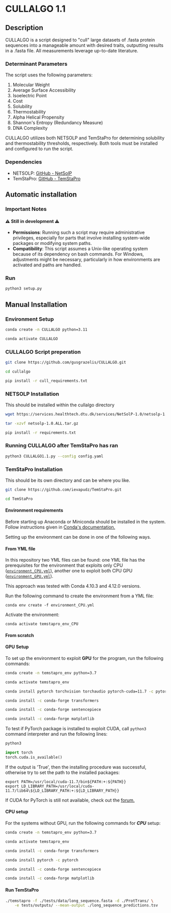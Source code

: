 # CULLALGO 1.1

## Description
CULLALGO is a script designed to "cull" large datasets of .fasta protein sequences into a manageable amount with desired traits, outputting results in a .fasta file. All measurements leverage up-to-date literature.

### Determinant Parameters
The script uses the following parameters:
1. Molecular Weight
2. Average Surface Accessibility
3. Isoelectric Point
4. Cost
5. Solubility
6. Thermostability
7. Alpha Helical Propensity
8. Shannon's Entropy (Redundancy Measure)
9. DNA Complexity

CULLALGO utilizes both NETSOLP and TemStaPro for determining solubility and thermostability thresholds, respectively. Both tools must be installed and configured to run the script.

### Dependencies
- NETSOLP: [GitHub - NetSolP](https://github.com/tvinet/NetSolP-1.0)
- TemStaPro: [GitHub - TemStaPro](https://github.com/ievapudz/TemStaPro)

## Automatic installation
### Important Notes
#### ⚠️ Still in development ⚠️
- **Permissions**: Running such a script may require administrative privileges, especially for parts that involve installing system-wide packages or modifying system paths.
- **Compatibility**: This script assumes a Unix-like operating system because of its dependency on bash commands. For Windows, adjustments might be necessary, particularly in how environments are activated and paths are handled.
### Run
```bash
python3 setup.py
```


## Manual Installation
### Environment Setup
```bash
conda create -n CULLALGO python=3.11
```
```bash
conda activate CULLALGO
```

### CULLALGO Script preperation
```bash
git clone https://github.com/gusgrazelis/CULLALGO.git
```
```bash
cd cullalgo
```
```bash
pip install -r cull_requirements.txt
```

### NETSOLP Installation
This should be installed within the cullalgo directory
```bash
wget https://services.healthtech.dtu.dk/services/NetSolP-1.0/netsolp-1.0.ALL.tar.gz
```
```bash
tar -xzvf netsolp-1.0.ALL.tar.gz
```
```bash
pip install -r requirements.txt
```

### Running CULLALGO after TemStaPro has ran
```bash
python3 CULLALGO1.1.py --config config.yaml
```

### TemStaPro Installation
This should be its own directory and can be where you like.
```bash
git clone https://github.com/ievapudz/TemStaPro.git
```
```bash
cd TemStaPro
```
#### Environment requirements

Before starting up Anaconda or Miniconda should be installed
in the system. Follow instructions given in 
[Conda's documentation.](https://docs.conda.io/projects/conda/en/latest/user-guide/install/linux.html)

Setting up the environment can be done in one of the following ways.

#### From YML file

In this repository two YML files can be found: one YML file
has the prerequisites for the environment that exploits only 
CPU ([`environment_CPU.yml`](./environment_CPU.yml)), another one to exploit both CPU 
GPU ([`environment_GPU.yml`](./environment_GPU.yml)).

This approach was tested with Conda 4.10.3 and 4.12.0 versions.

Run the following command to create the environment from a 
YML file:
```
conda env create -f environment_CPU.yml
```

Activate the environment:
```
conda activate temstapro_env_CPU
```

#### From scratch
#### GPU Setup
To set up the environment to exploit **GPU** for the program, run the following commands:
```bash
conda create -n temstapro_env python=3.7
```
```bash
conda activate temstapro_env
```
```bash
conda install pytorch torchvision torchaudio pytorch-cuda=11.7 -c pytorch -c nvidia
```
```bash
conda install -c conda-forge transformers
```
```bash
conda install -c conda-forge sentencepiece
```
```bash
conda install -c conda-forge matplotlib
```

To test if PyTorch package is installed to exploit CUDA,
call `python3` command interpreter and run the 
following lines:
```bash
python3
```
```python
import torch
torch.cuda.is_available()
```

If the output is 'True', then the installing procedure was successful,
otherwise try to set the path to the installed packages:
```
export PATH=/usr/local/cuda-11.7/bin${PATH:+:${PATH}}
export LD_LIBRARY_PATH=/usr/local/cuda-11.7/lib64\${LD_LIBRARY_PATH:+:${LD_LIBRARY_PATH}}
```

If CUDA for PyTorch is still not available, check out the [forum.](https://github.com/pytorch/pytorch/issues/30664)

#### CPU setup
For the systems without GPU, run the following commands for ***CPU*** setup:
```bash
conda create -n temstapro_env python=3.7
```
```bash
conda activate temstapro_env
```
```bash
conda install -c conda-forge transformers
```
```bash
conda install pytorch -c pytorch
```
```bash
conda install -c conda-forge sentencepiece
```
```bash
conda install -c conda-forge matplotlib
```
#### Run TemStaPro
```bash
./temstapro -f ./tests/data/long_sequence.fasta -d ./ProtTrans/ \
    -e tests/outputs/ --mean-output ./long_sequence_predictions.tsv
```
